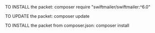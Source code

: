 TO INSTALL the packet: composer require "swiftmailer/swiftmailer:^6.0"

TO UPDATE the packet: composer update 

TO INSTALL the packet from composer.json: composer install
